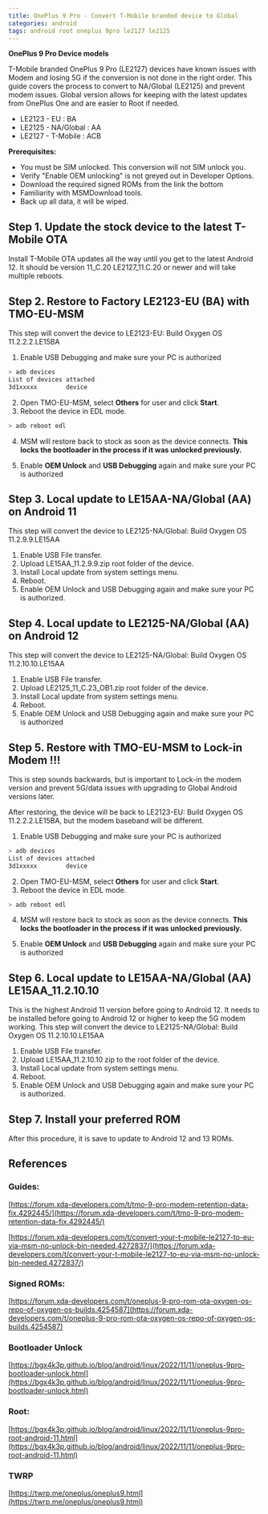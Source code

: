 ```yaml
---
title: OnePlus 9 Pro - Convert T-Mobile branded device to Global
categories: android
tags: android root oneplus 9pro le2127 le2125
---
```


**OnePlus 9 Pro Device models**

T-Mobile branded OnePlus 9 Pro (LE2127) devices have known issues with Modem and losing 5G if the conversion is not done in the right order. This guide covers the process to convert to NA/Global (LE2125) and prevent modem issues. Global version allows for keeping with the latest updates from OnePlus One and are easier to Root if needed.

- LE2123 - EU : BA
- LE2125 - NA/Global : AA
- LE2127 - T-Mobile : ACB

**Prerequisites:**
- You must be SIM unlocked. This conversion will not SIM unlock you.
- Verify "Enable OEM unlocking" is not greyed out in Developer Options.
- Download the required signed ROMs from the link the bottom
- Familiarity with MSMDownload tools.
- Back up all data, it will be wiped.


## Step 1. Update the stock device to the latest T-Mobile OTA

Install T-Mobile OTA updates all the way until you get to the latest Android 12. It should be version 11_C.20 LE2127_11.C.20 or newer and will take multiple reboots.

## Step 2. Restore to Factory LE2123-EU (BA) with TMO-EU-MSM

This step will convert the device to LE2123-EU: Build Oxygen OS 11.2.2.2.LE15BA

1. Enable USB Debugging and make sure your PC is authorized

```bash
> adb devices
List of devices attached
3d1xxxxx        device
```
2. Open TMO-EU-MSM, select **Others** for user and click **Start**.
3. Reboot the device in EDL mode.

```bash
> adb reboot edl
```

4. MSM will restore back to stock as soon as the device connects.
**This locks the bootloader in the process if it was unlocked previously.**

5. Enable **OEM Unlock** and **USB Debugging** again and make sure your PC is authorized


## Step 3. Local update to LE15AA-NA/Global (AA) on Android 11
This step will convert the device to LE2125-NA/Global: Build Oxygen OS 11.2.9.9.LE15AA

1. Enable USB File transfer.
2. Upload LE15AA_11.2.9.9.zip root folder of the device.
3. Install Local update from system settings menu.
4. Reboot.
5. Enable OEM Unlock and USB Debugging again and make sure your PC is authorized.

## Step 4. Local update to LE2125-NA/Global (AA) on Android 12
This step will convert the device to LE2125-NA/Global: Build Oxygen OS 11.2.10.10.LE15AA

1. Enable USB File transfer.
2. Upload LE2125_11_C.23_OB1.zip root folder of the device.
3. Install Local update from system settings menu.
4. Reboot.
5. Enable OEM Unlock and USB Debugging again and make sure your PC is authorized

## Step 5. Restore with TMO-EU-MSM to Lock-in Modem !!!
This is step sounds backwards, but is important to Lock-in the modem version and prevent 5G/data issues with upgrading to Global Android versions later.

After restoring, the device will be back to LE2123-EU: Build Oxygen OS 11.2.2.2.LE15BA, but the modem baseband will be different.

1. Enable USB Debugging and make sure your PC is authorized

```bash
> adb devices
List of devices attached
3d1xxxxx        device
```
2. Open TMO-EU-MSM, select **Others** for user and click **Start**.
3. Reboot the device in EDL mode.

```bash
> adb reboot edl
```

4. MSM will restore back to stock as soon as the device connects.
**This locks the bootloader in the process if it was unlocked previously.**

5. Enable **OEM Unlock** and **USB Debugging** again and make sure your PC is authorized


## Step 6. Local update to LE15AA-NA/Global (AA) LE15AA_11.2.10.10
This is the highest Android 11 version before going to Android 12. It needs to be installed before going to Android 12 or higher to keep the 5G modem working. This step will convert the device to LE2125-NA/Global: Build Oxygen OS 11.2.10.10.LE15AA

1. Enable USB File transfer.
2. Upload LE15AA_11.2.10.10 zip to the root folder of the device.
3. Install Local update from system settings menu.
4. Reboot.
5. Enable OEM Unlock and USB Debugging again and make sure your PC is authorized.

## Step 7. Install your preferred ROM

After this procedure, it is save to update to Android 12 and 13 ROMs. 

## References
### Guides:
[https://forum.xda-developers.com/t/tmo-9-pro-modem-retention-data-fix.4292445/](https://forum.xda-developers.com/t/tmo-9-pro-modem-retention-data-fix.4292445/)

[https://forum.xda-developers.com/t/convert-your-t-mobile-le2127-to-eu-via-msm-no-unlock-bin-needed.4272837/](https://forum.xda-developers.com/t/convert-your-t-mobile-le2127-to-eu-via-msm-no-unlock-bin-needed.4272837/)

### Signed ROMs:
[https://forum.xda-developers.com/t/oneplus-9-pro-rom-ota-oxygen-os-repo-of-oxygen-os-builds.4254587](https://forum.xda-developers.com/t/oneplus-9-pro-rom-ota-oxygen-os-repo-of-oxygen-os-builds.4254587)

### Bootloader Unlock
[https://bgx4k3p.github.io/blog/android/linux/2022/11/11/oneplus-9pro-bootloader-unlock.html](https://bgx4k3p.github.io/blog/android/linux/2022/11/11/oneplus-9pro-bootloader-unlock.html)

### Root:
[https://bgx4k3p.github.io/blog/android/linux/2022/11/11/oneplus-9pro-root-android-11.html](https://bgx4k3p.github.io/blog/android/linux/2022/11/11/oneplus-9pro-root-android-11.html)

### TWRP
[https://twrp.me/oneplus/oneplus9.html](https://twrp.me/oneplus/oneplus9.html)

